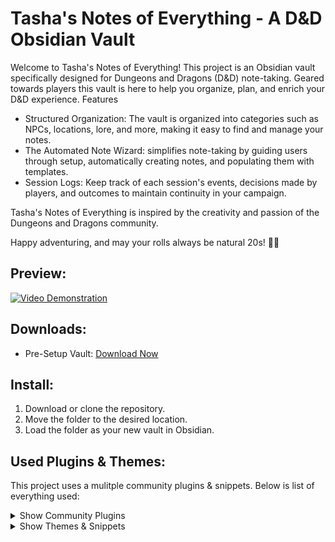 # Tasha's Notes of Everything - A D&D Obsidian Vault

Welcome to Tasha's Notes of Everything! This project is an Obsidian vault specifically designed for Dungeons and Dragons (D&D) note-taking. Geared towards players this vault is here to help you organize, plan, and enrich your D&D experience.
Features

- Structured Organization: The vault is organized into categories such as NPCs, locations, lore, and more, making it easy to find and manage your notes.
- The Automated Note Wizard: simplifies note-taking by guiding users through setup, automatically creating notes, and populating them with templates.
- Session Logs: Keep track of each session's events, decisions made by players, and outcomes to maintain continuity in your campaign.

Tasha's Notes of Everything is inspired by the creativity and passion of the Dungeons and Dragons community.

Happy adventuring, and may your rolls always be natural 20s! 🎲✨


## Preview:
[![Video Demonstration](https://img.youtube.com/vi/4pe6QYOFPL8/maxresdefault.jpg)](https://www.youtube.com/watch?v=4pe6QYOFPL8)


## Downloads:
* Pre-Setup Vault:
    [Download Now](https://github.com/kevinkickback/Tashas-Notes-of-Everything/releases/download/v1.5/TashasNotesOfEverything.v1.5.rar)



## Install:
1. Download or clone the repository.
2. Move the folder to the desired location.
3. Load the folder as your new vault in Obsidian.



## Used Plugins & Themes:
This project uses a mulitple community plugins & snippets. Below is list of everything used:


<details><summary>Show Community Plugins</summary>

### Community Plugins:
- [x] Buttons
- [x] Dataview
- [x] Icon Shortcodes
- [x] Iconize
- [x] Link Headers Directly
- [x] Quickadd
- [x] Style Settings
- [x] Sortable
- [x] Templater
</details>

<details><summary>Show Themes & Snippets</summary>

### Themes and Snippets:

- [x] [Prism](https://github.com/damiankorcz/Prism-Theme) theme by Damian Korcz
- [x] Multiple code snippets from [ITS](https://github.com/SlRvb/Obsidian--ITS-Theme) theme by SlRvb
</details>
